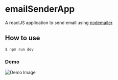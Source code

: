 # emailSenderApp
A reactJS application to send email using [nodemailer](https://nodemailer.com/about/).

## How to use
```
$ npm run dev
```

### Demo
![Demo Image](https://raw.githubusercontent.com/AhmedSomaa/reactJS-emailSenderApp/master/images/demo.gif)
